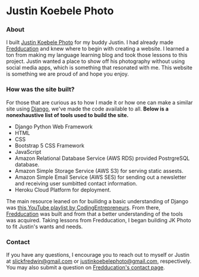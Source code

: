 # Justin Koebele Photo

### About
I built [Justin Koebele Photo](http://www.justinkoebelephoto.com/) for my buddy Justin. I had already made [Fredducation](https://www.fredducation.co/) and knew where to begin with creating a website. I learned a ton from making my language learning blog and took those lessons to this project. Justin wanted a place to show off his photography without using social media apps, which is something that resonated with me. This website is something we are proud of and hope you enjoy.  

### How was the site built?
For those that are curious as to how I made it or how one can make a 
similar site using [Django](https://www.djangoproject.com/), we've made the code available to all. **Below is a nonexhaustive list of tools used to build the site.** 

- Django Python Web Framework
- HTML
- CSS
- Bootstrap 5 CSS Framework
- JavaScript
- Amazon Relational Database Service (AWS RDS) provided PostrgreSQL database.
- Amazon Simple Storage Service (AWS S3) for serving static assests.  
- Amazon Simple Email Service (AWS SES) for sending out a newsletter and receiving user sumbitted contact information.
- Heroku Cloud Platform for deployment.

The main resource leaned on for builidng a basic understanding of Django was [this YouTube playlist by CodingEntrepreneurs](https://youtube.com/playlist?list=PLEsfXFp6DpzRMby_cSoWTFw8zaMdTEXgL&si=_ePrR3U87arvJmvQ). From there, [Fredducation](https://www.fredducation.co/) was built and from that a better understanding of the tools was acquired. Taking lessons from Fredducation, I began building JK Photo to fit Justin's wants and needs. 

### Contact
If you have any questions, I encourage you to reach out to myself or Justin at slickfredwin@gmail.com or justinkoebelephoto@gmail.com, respectively. You may also submit a question on [Fredducation's contact page](https://www.fredducation.co/contact/). 